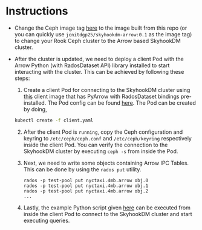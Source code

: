 # Instructions


* Change the Ceph image tag [here](https://github.com/rook/rook/blob/master/cluster/examples/kubernetes/ceph/cluster.yaml#L24) to the      image built from this repo (or you can quickly use `jcnitdgp25/skyhookdm-arrow:0.1` as the image tag) to
change your Rook Ceph cluster to the Arrow based SkyhookDM cluster. 

* After the cluster is updated, we need to deploy a client Pod with the Arrow Python (with RadosDataset API) library installed to start interacting with the cluster. This can be achieved by following these steps:

  1) Create a client Pod for connecting to the SkyhookDM cluster using [this](https://github.com/JayjeetAtGithub/skyhookdm-client) client image that has PyArrow with RadosDataset bindings pre-installed. The Pod config can be found [here](https://github.com/JayjeetAtGithub/skyhookdm-client/blob/master/client.yaml). The Pod can be created by doing,
  
  ```bash
  kubectl create -f client.yaml
  ```

  2) After the client Pod is `running`, copy the Ceph configuration and keyring to `/etc/ceph/ceph.conf` and `/etc/ceph/keyring` respectively inside the client Pod. You can verify the connection to the SkyhookDM cluster by executing `ceph -s` from inside the Pod.

  3) Next, we need to write some objects containing Arrow IPC Tables. This can be done by using the `rados put` utility.
     ```
     rados -p test-pool put nyctaxi.4mb.arrow obj.0
     rados -p test-pool put nyctaxi.4mb.arrow obj.1
     rados -p test-pool put nyctaxi.4mb.arrow obj.2
     ...
     ```

  5) Lastly, the example Python script given [here](https://github.com/JayjeetAtGithub/skyhookdm-client/blob/master/client.py) can be executed from inside the client Pod to connect to the SkyhookDM cluster and start executing queries.
